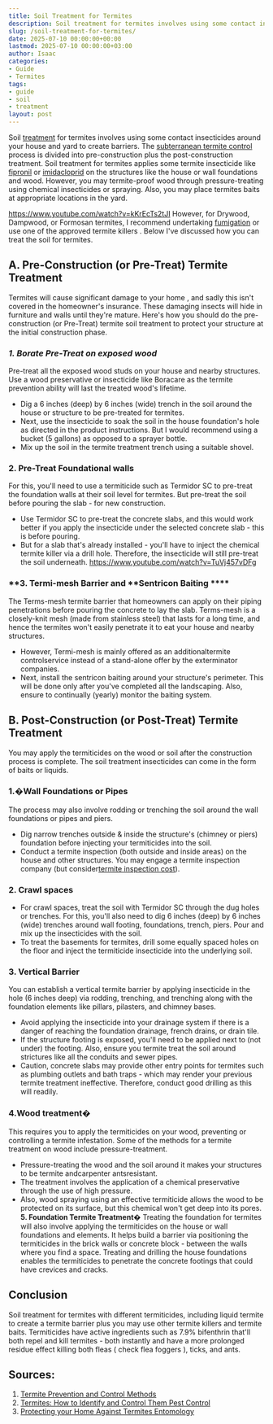 ```yaml
---
title: Soil Treatment for Termites
description: Soil treatment for termites involves using some contact insecticides around your house and yard to create barriers. The subterranean termite control process...
slug: /soil-treatment-for-termites/
date: 2025-07-10 00:00:00+00:00
lastmod: 2025-07-10 00:00:00+03:00
author: Isaac
categories:
- Guide
- Termites
tags:
- guide
- soil
- treatment
layout: post
---
```

Soil [treatment](https://pestpolicy.com/subterranean-termites-treatment/) for termites involves using some contact insecticides around your house and yard to create barriers. The
[subterranean termite control](https://pestpolicy.com/subterranean-termites-treatment/)
process is divided into pre-construction plus the post-construction treatment.
Soil treatment for termites applies some termite insecticide like
[fipronil](https://iaspub.epa.gov/apex/pesticides/f?p=CHEMICALSEARCH:3:::NO:1,3,31,7,12,25:P3_XCHEMICAL_ID:2377)
or
[imidacloprid](https://iaspub.epa.gov/apex/pesticides/f?p=CHEMICALSEARCH:3:::NO:1,3,31,7,12,25:P3_XCHEMICAL_ID:2571)
on the structures like the house or wall foundations and wood.
However, you may termite-proof wood through pressure-treating using chemical insecticides or spraying. Also, you may place termites baits at appropriate locations in the yard.

https://www.youtube.com/watch?v=kKrEcTs2tJI
However, for Drywood, Dampwood, or Formosan termites, I recommend undertaking
[fumigation](http://ipm.ucanr.edu/PMG/PESTNOTES/pn7440.html)
or use one of the
approved termite killers
. Below I've discussed how you can treat the soil for termites.
## A. Pre-Construction (or Pre-Treat) Termite Treatment
Termites will cause significant damage to your home
, and sadly this isn't covered in the homeowner's insurance. These damaging insects will hide in furniture and walls until they're mature.
Here's how you should do the pre-construction (or Pre-Treat) termite soil treatment to protect your structure at the initial construction phase.
### *1. Borate Pre-Treat on exposed wood*
Pre-treat all the exposed wood studs on your house and nearby structures. Use a wood preservative or insecticide like Boracare as the
termite prevention
ability will last the treated wood's lifetime.
- Dig a 6 inches (deep) by 6 inches (wide) trench in the soil around the house or structure to be pre-treated for termites.
- Next, use the insecticide to soak the soil in the house foundation's hole as directed in the product instructions. But I would recommend using a bucket (5 gallons) as opposed to a sprayer bottle.
- Mix up the soil in the termite treatment trench using a suitable shovel.
### 2. Pre-Treat Foundational walls
For this, you'll need to use a termiticide such as Termidor SC to pre-treat the foundation walls at their soil level for termites. But pre-treat the soil before pouring the slab - for new construction.
- Use Termidor SC to pre-treat the concrete slabs, and this would work better if you apply the insecticide under the selected concrete slab - this is before pouring.
- But for a slab that's already installed - you'll have to inject the chemical termite killer via a drill hole. Therefore, the insecticide will still pre-treat the soil underneath.
https://www.youtube.com/watch?v=TuVj457vDFg
### **3. Termi-mesh Barrier and **Sentricon Baiting ****
The Terms-mesh termite barrier that homeowners can apply on their piping penetrations before pouring the concrete to lay the slab.
Terms-mesh is a closely-knit mesh (made from stainless steel) that lasts for a long time, and hence the termites won't easily penetrate it to eat your house and nearby structures.
- However, Termi-mesh is mainly offered as an additionaltermite controlservice instead of a stand-alone offer by the exterminator companies.
- Next, install the sentricon baiting around your structure's perimeter. This will be done only after you've completed all the landscaping. Also, ensure to continually (yearly) monitor the baiting system.
## B. Post-Construction (or Post-Treat) Termite Treatment
You may apply the termiticides on the wood or soil after the construction process is complete. The soil treatment insecticides can come in the form of
baits
or liquids.
### 1.�Wall Foundations or Pipes
The process may also involve rodding or trenching the soil around the wall foundations or pipes and piers.
- Dig narrow trenches outside & inside the structure's (chimney or piers) foundation before injecting your termiticides into the soil.
- Conduct a termite inspection (both outside and inside areas) on the house and other structures. You may engage a termite inspection company (but consider[termite inspection cost](https://pestpolicy.com/termite-inspection-cost/)).
### 2. Crawl spaces
- For crawl spaces, treat the soil with Termidor SC through the dug holes or trenches. For this, you'll also need to dig 6 inches (deep) by 6 inches (wide) trenches around wall footing, foundations, trench, piers. Pour and mix up the insecticides with the soil.
- To treat the basements for termites, drill some equally spaced holes on the floor and inject the termiticide insecticide into the underlying soil.
### 3. Vertical Barrier
You can establish a vertical termite barrier by applying insecticide in the hole (6 inches deep) via rodding, trenching, and trenching along with the foundation elements like pillars, pilasters, and chimney bases.
- Avoid applying the insecticide into your drainage system if there is a danger of reaching the foundation drainage, french drains, or drain tile.
- If the structure footing is exposed, you'll need to be applied next to (not under) the footing. Also, ensure you termite treat the soil around strictures like all the conduits and sewer pipes.
- Caution, concrete slabs may provide other entry points for termites such as plumbing outlets and bath traps - which may render your previous termite treatment ineffective. Therefore, conduct good drilling as this will readily.
### 4.**Wood treatment�**
This requires you to apply the termiticides on your wood, preventing or controlling a termite infestation. Some of the methods for a termite treatment on wood include pressure-treatment.
- Pressure-treating the wood and the soil around it makes your structures to be termite andcarpenter antsresistant.
- The treatment involves the application of a chemical preservative through the use of high pressure.
- Also, wood spraying using an effective termiticide allows the wood to be protected on its surface, but this chemical won't get deep into its pores.
**5. Foundation Termite Treatment�**
Treating the foundation for termites will also involve applying the termiticides on the house or wall foundations and elements.
It helps build a barrier via positioning the termiticides in the brick walls or concrete block - between the walls where you find a space.
Treating and drilling the house foundations enables the termiticides to penetrate the concrete footings that could have crevices and cracks.
## Conclusion
Soil treatment for termites with different termiticides, including liquid termite to create a termite barrier plus you may use other termite killers and termite baits.
Termiticides have active ingredients such as 7.9% bifenthrin that'll both repel and kill termites - both instantly and have a more prolonged residue effect killing both fleas (
check flea foggers
), ticks, and ants.
## Sources:
1. [Termite Prevention and Control Methods](https://www.uaex.edu/farm-ranch/pest-management/docs/training-manuals/AG1154.pdf)
2. [Termites: How to Identify and Control Them  Pest Control](https://www.epa.gov/safepestcontrol/termites-how-identify-and-control-them)
3. [Protecting your Home Against Termites  Entomology](https://entomology.ca.uky.edu/ef605)